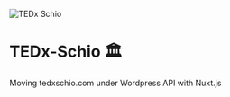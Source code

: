 ![TEDx Schio](http://tedxschio.com/wp-content/uploads/2019/08/TEDxSchio-logo.jpg)

# TEDx-Schio 🏛
Moving tedxschio.com under Wordpress API with Nuxt.js
